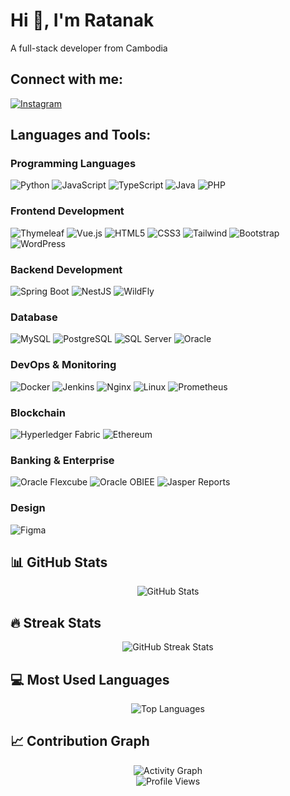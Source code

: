 # Hi 👋, I'm Ratanak

A full-stack developer from Cambodia

## Connect with me:
<p>
  <a href="https://instagram.com/keoratanak97" target="blank">
    <img src="https://img.shields.io/badge/-Instagram-E4405F?style=flat-square&logo=instagram&logoColor=white" alt="Instagram" />
  </a>
</p>

## Languages and Tools:

### Programming Languages
![Python](https://img.shields.io/badge/-Python-3776AB?style=flat-square&logo=python&logoColor=white)
![JavaScript](https://img.shields.io/badge/-JavaScript-F7DF1E?style=flat-square&logo=javascript&logoColor=black)
![TypeScript](https://img.shields.io/badge/-TypeScript-3178C6?style=flat-square&logo=typescript&logoColor=white)
![Java](https://img.shields.io/badge/-Java-007396?style=flat-square&logo=java&logoColor=white)
![PHP](https://img.shields.io/badge/-PHP-777BB4?style=flat-square&logo=php&logoColor=white)

### Frontend Development
![Thymeleaf](https://img.shields.io/badge/-Thymeleaf-005F0F?style=flat-square&logo=thymeleaf&logoColor=white)
![Vue.js](https://img.shields.io/badge/-Vue.js%203-4FC08D?style=flat-square&logo=vue.js&logoColor=white)
![HTML5](https://img.shields.io/badge/-HTML5-E34F26?style=flat-square&logo=html5&logoColor=white)
![CSS3](https://img.shields.io/badge/-CSS3-1572B6?style=flat-square&logo=css3&logoColor=white)
![Tailwind](https://img.shields.io/badge/-Tailwind-38B2AC?style=flat-square&logo=tailwind-css&logoColor=white)
![Bootstrap](https://img.shields.io/badge/-Bootstrap-7952B3?style=flat-square&logo=bootstrap&logoColor=white)
![WordPress](https://img.shields.io/badge/-WordPress-21759B?style=flat-square&logo=wordpress&logoColor=white)

### Backend Development
![Spring Boot](https://img.shields.io/badge/-Spring%20Boot-6DB33F?style=flat-square&logo=spring-boot&logoColor=white)
![NestJS](https://img.shields.io/badge/-NestJS-E0234E?style=flat-square&logo=nestjs&logoColor=white)
![WildFly](https://img.shields.io/badge/-WildFly-233F4F?style=flat-square&logo=wildfly&logoColor=white)

### Database
![MySQL](https://img.shields.io/badge/-MySQL-4479A1?style=flat-square&logo=mysql&logoColor=white)
![PostgreSQL](https://img.shields.io/badge/-PostgreSQL-336791?style=flat-square&logo=postgresql&logoColor=white)
![SQL Server](https://img.shields.io/badge/-SQL%20Server-CC2927?style=flat-square&logo=microsoft-sql-server&logoColor=white)
![Oracle](https://img.shields.io/badge/-Oracle-F80000?style=flat-square&logo=oracle&logoColor=white)

### DevOps & Monitoring
![Docker](https://img.shields.io/badge/-Docker-2496ED?style=flat-square&logo=docker&logoColor=white)
![Jenkins](https://img.shields.io/badge/-Jenkins-D24939?style=flat-square&logo=jenkins&logoColor=white)
![Nginx](https://img.shields.io/badge/-Nginx-269539?style=flat-square&logo=nginx&logoColor=white)
![Linux](https://img.shields.io/badge/-Linux-FCC624?style=flat-square&logo=linux&logoColor=black)
![Prometheus](https://img.shields.io/badge/-Prometheus-E6522C?style=flat-square&logo=prometheus&logoColor=white)

### Blockchain
![Hyperledger Fabric](https://img.shields.io/badge/-Hyperledger%20Fabric-2F3134?style=flat-square&logo=hyperledger&logoColor=white)
![Ethereum](https://img.shields.io/badge/-Ethereum-3C3C3D?style=flat-square&logo=ethereum&logoColor=white)

### Banking & Enterprise
![Oracle Flexcube](https://img.shields.io/badge/-Oracle%20Flexcube-F80000?style=flat-square&logo=oracle&logoColor=white)
![Oracle OBIEE](https://img.shields.io/badge/-Oracle%20OBIEE-F80000?style=flat-square&logo=oracle&logoColor=white)
![Jasper Reports](https://img.shields.io/badge/-Jasper%20Reports-14354C?style=flat-square&logo=jasper&logoColor=white)

### Design
![Figma](https://img.shields.io/badge/-Figma-F24E1E?style=flat-square&logo=figma&logoColor=white)

## 📊 GitHub Stats

<div align="center">
  <img src="https://github-readme-stats.vercel.app/api?username=ratanakkeo&show_icons=true&count_private=true&hide_title=true&theme=transparent" alt="GitHub Stats" />
</div>

## 🔥 Streak Stats

<div align="center">
  <img src="https://github-readme-streak-stats.herokuapp.com/?user=ratanakkeo&theme=transparent&hide_border=true" alt="GitHub Streak Stats"/>
</div>

## 💻 Most Used Languages

<div align="center">
  <img src="https://github-readme-stats.vercel.app/api/top-langs/?username=ratanakkeo&layout=compact&theme=transparent&hide_border=true&langs_count=8" alt="Top Languages" />
</div>

## 📈 Contribution Graph

<div align="center">
  <img src="https://github-profile-summary-cards.vercel.app/api/cards/profile-details?username=ratanakkeo&theme=transparent" alt="Activity Graph" />
</div>

<div align="center">
  <img src="https://komarev.com/ghpvc/?username=ratanakkeo&label=Profile%20views&color=0e75b6&style=flat" alt="Profile Views" />
</div>
